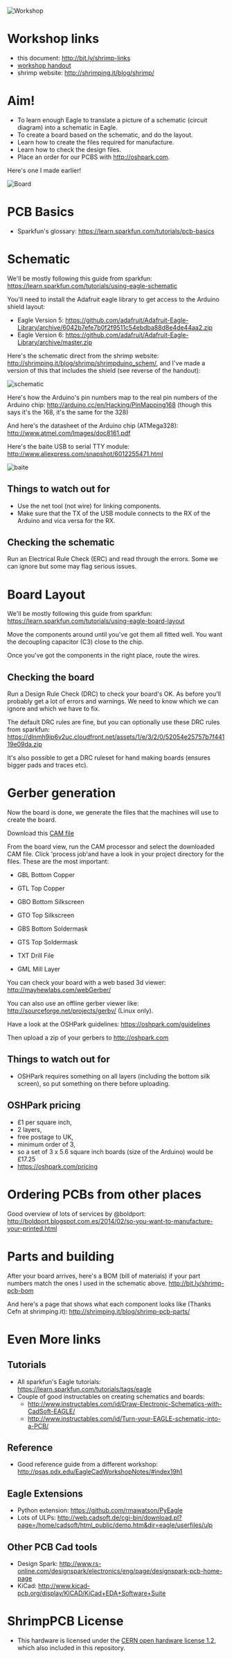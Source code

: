 ![Workshop](header.jpg)

# Workshop links

* this document: http://bit.ly/shrimp-links
* [workshop handout](https://github.com/mattvenn/eagle-circuit-designs/blob/master/shrimp/handout.pdf?raw=true)
* shrimp website: http://shrimping.it/blog/shrimp/

# Aim!

* To learn enough Eagle to translate a picture of a schematic (circuit diagram) into a schematic in Eagle.
* To create a board based on the schematic, and do the layout.
* Learn how to create the files required for manufacture.
* Learn how to check the design files.
* Place an order for our PCBS with http://oshpark.com.

Here's one I made earlier!

![Board](top_photo.jpg)

# PCB Basics

* Sparkfun's glossary: https://learn.sparkfun.com/tutorials/pcb-basics

# Schematic

We'll be mostly following this guide from sparkfun: https://learn.sparkfun.com/tutorials/using-eagle-schematic

You'll need to install the Adafruit eagle library to get access to the Arduino shield layout:

* Eagle Version 5: https://github.com/adafruit/Adafruit-Eagle-Library/archive/6042b7efe7b0f2f9511c54ebdba88d8e4de44aa2.zip
* Eagle Version 6: https://github.com/adafruit/Adafruit-Eagle-Library/archive/master.zip

Here's the schematic direct from the shrimp website: http://shrimping.it/blog/shrimp/shrimpduino_schem/, and I've made a version of this that includes the shield (see reverse of the handout):

![schematic](schematic.png)

Here's how the Arduino's pin numbers map to the real pin numbers of the Arduino chip: http://arduino.cc/en/Hacking/PinMapping168 (though this says it's the 168, it's the same for the 328)

And here's the datasheet of the Arduino chip (ATMega328): http://www.atmel.com/Images/doc8161.pdf

Here's the baite USB to serial TTY module: http://www.aliexpress.com/snapshot/6012255471.html

![baite](baite.jpg)

## Things to watch out for

* Use the net tool (not wire) for linking components.
* Make sure that the TX of the USB module connects to the RX of the Arduino and vica versa for the RX.

## Checking the schematic

Run an Electrical Rule Check (ERC) and read through the errors. Some we can ignore but some may flag serious issues.

# Board Layout

We'll be mostly following this guide from sparkfun: https://learn.sparkfun.com/tutorials/using-eagle-board-layout

Move the components around until you've got them all fitted well. You want the decoupling capacitor (C3) close to the chip.

Once you've got the components in the right place, route the wires.

## Checking the board

Run a Design Rule Check (DRC) to check your board's OK. As before you'll probably get a lot of errors and warnings. We need to know which we can ignore and which we have to fix.

The default DRC rules are fine, but you can optionally use these DRC rules from sparkfun: https://dlnmh9ip6v2uc.cloudfront.net/assets/1/e/3/2/0/52054e25757b7f44119e09da.zip

It's also possible to get a DRC ruleset for hand making boards (ensures bigger pads and traces etc).

# Gerber generation

Now the board is done, we generate the files that the machines will use to create the board.

Download this [CAM file](sfe-gerb274x.cam)

From the board view, run the CAM processor and select the downloaded CAM file. Click 'process job'and have a look in your project directory for the files. These are the most important:

* GBL Bottom Copper
* GTL Top Copper
 
* GBO Bottom Silkscreen
* GTO Top Silkscreen
 
* GBS Bottom Soldermask
* GTS Top Soldermask
 
* TXT Drill File
* GML Mill Layer

You can check your board with a web based 3d viewer: http://mayhewlabs.com/webGerber/ 

You can also use an offline gerber viewer like: http://sourceforge.net/projects/gerbv/ (Linux only).

Have a look at the OSHPark guidelines: https://oshpark.com/guidelines

Then upload a zip of your gerbers to http://oshpark.com

## Things to watch out for

* OSHPark requires something on all layers (including the bottom silk screen), so put something on there before uploading.

## OSHPark pricing

* £1 per square inch,
* 2 layers,
* free postage to UK,
* minimum order of 3,
* so a set of 3 x 5.6 square inch boards (size of the Arduino) would be £17.25
* https://oshpark.com/pricing

# Ordering PCBs from other places

Good overview of lots of services by @boldport: http://boldport.blogspot.com.es/2014/02/so-you-want-to-manufacture-your-printed.html

# Parts and building

After your board arrives, here's a BOM (bill of materials) if your part numbers match the ones I used in the schematic above. http://bit.ly/shrimp-pcb-bom

And here's a page that shows what each component looks like (Thanks Cefn at shrimping.it): http://shrimping.it/blog/shrimp-pcb-parts/

# Even More links

## Tutorials

* All sparkfun's Eagle tutorials: https://learn.sparkfun.com/tutorials/tags/eagle
* Couple of good instructables on creating schematics and boards:
    * http://www.instructables.com/id/Draw-Electronic-Schematics-with-CadSoft-EAGLE/
    * http://www.instructables.com/id/Turn-your-EAGLE-schematic-into-a-PCB/

## Reference

* Good reference guide from a different workshop: http://psas.pdx.edu/EagleCadWorkshopNotes/#index19h1

## Eagle Extensions

* Python extension: https://github.com/rmawatson/PyEagle
* Lots of ULPs: http://web.cadsoft.de/cgi-bin/download.pl?page=/home/cadsoft/html_public/demo.htm&dir=eagle/userfiles/ulp

## Other PCB Cad tools

* Design Spark: http://www.rs-online.com/designspark/electronics/eng/page/designspark-pcb-home-page
* KiCad: http://www.kicad-pcb.org/display/KICAD/KiCad+EDA+Software+Suite 

# ShrimpPCB License

* This hardware is licensed under the [CERN open hardware license 1.2](http://www.ohwr.org/attachments/2388/cern_ohl_v_1_2.txt), which also included in this repository.
